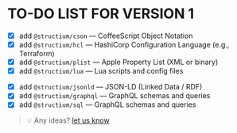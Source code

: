 # TO-DO LIST FOR VERSION 1

<!-- - [ ] add `@structium/json5` — JSON5 (a more lenient JSON format) -->
- [x] add `@structium/cson` — CoffeeScript Object Notation
- [x] add `@structium/hcl` — HashiCorp Configuration Language (e.g., Terraform)
- [x] add `@structium/plist` — Apple Property List (XML or binary)
- [x] add `@structium/lua` — Lua scripts and config files
<!-- - [ ] add `@structium/makefile` — Makefiles (`Makefile`, `.mk`) -->
- [x] add `@structium/jsonld` — JSON-LD (Linked Data / RDF)
- [x] add `@structium/graphql` — GraphQL schemas and queries
- [x] add `@structium/sql` — GraphQL schemas and queries
<!-- - [ ] add `@structium/wasm` — WebAssembly (binary or `.wat` text format) -->
<!-- - [ ] add `@structium/bash` — Shell scripts (`.sh`, `.bash`, `.zsh`) -->


> 💡 Any ideas? [let us know](https://github.com/structium/structium/issues)

